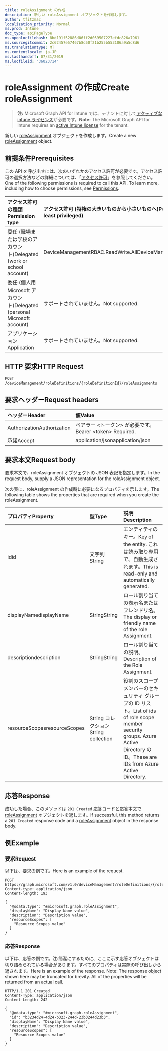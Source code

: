 ```yaml
---
title: roleAssignment の作成
description: 新しい roleAssignment オブジェクトを作成します。
author: tfitzmac
localization_priority: Normal
ms.prod: Intune
doc_type: apiPageType
ms.openlocfilehash: 8bd191f52886d06ff2d059507227efdc826a7961
ms.sourcegitcommit: 2c62457e57467b8d50f21b255b553106a9a5d8d6
ms.translationtype: MT
ms.contentlocale: ja-JP
ms.lasthandoff: 07/31/2019
ms.locfileid: "36023714"
---
```

# <a name="create-roleassignment"></a><span data-ttu-id="44a7d-103">roleAssignment の作成</span><span class="sxs-lookup"><span data-stu-id="44a7d-103">Create roleAssignment</span></span>

> <span data-ttu-id="44a7d-104">**注:** Microsoft Graph API for Intune では、テナントに対して[アクティブな intune ライセンス](https://go.microsoft.com/fwlink/?linkid=839381)が必要です。</span><span class="sxs-lookup"><span data-stu-id="44a7d-104">**Note:** The Microsoft Graph API for Intune requires an [active Intune license](https://go.microsoft.com/fwlink/?linkid=839381) for the tenant.</span></span>

<span data-ttu-id="44a7d-105">新しい [roleAssignment](../resources/intune-rbac-roleassignment.md) オブジェクトを作成します。</span><span class="sxs-lookup"><span data-stu-id="44a7d-105">Create a new [roleAssignment](../resources/intune-rbac-roleassignment.md) object.</span></span>

## <a name="prerequisites"></a><span data-ttu-id="44a7d-106">前提条件</span><span class="sxs-lookup"><span data-stu-id="44a7d-106">Prerequisites</span></span>
<span data-ttu-id="44a7d-p101">この API を呼び出すには、次のいずれかのアクセス許可が必要です。アクセス許可の選択方法などの詳細については、「[アクセス許可](/graph/permissions-reference)」を参照してください。</span><span class="sxs-lookup"><span data-stu-id="44a7d-p101">One of the following permissions is required to call this API. To learn more, including how to choose permissions, see [Permissions](/graph/permissions-reference).</span></span>

|<span data-ttu-id="44a7d-109">アクセス許可の種類</span><span class="sxs-lookup"><span data-stu-id="44a7d-109">Permission type</span></span>|<span data-ttu-id="44a7d-110">アクセス許可 (特権の大きいものから小さいものへ)</span><span class="sxs-lookup"><span data-stu-id="44a7d-110">Permissions (from most to least privileged)</span></span>|
|:---|:---|
|<span data-ttu-id="44a7d-111">委任 (職場または学校のアカウント)</span><span class="sxs-lookup"><span data-stu-id="44a7d-111">Delegated (work or school account)</span></span>|<span data-ttu-id="44a7d-112">DeviceManagementRBAC.ReadWrite.All</span><span class="sxs-lookup"><span data-stu-id="44a7d-112">DeviceManagementRBAC.ReadWrite.All</span></span>|
|<span data-ttu-id="44a7d-113">委任 (個人用 Microsoft アカウント)</span><span class="sxs-lookup"><span data-stu-id="44a7d-113">Delegated (personal Microsoft account)</span></span>|<span data-ttu-id="44a7d-114">サポートされていません。</span><span class="sxs-lookup"><span data-stu-id="44a7d-114">Not supported.</span></span>|
|<span data-ttu-id="44a7d-115">アプリケーション</span><span class="sxs-lookup"><span data-stu-id="44a7d-115">Application</span></span>|<span data-ttu-id="44a7d-116">サポートされていません。</span><span class="sxs-lookup"><span data-stu-id="44a7d-116">Not supported.</span></span>|

## <a name="http-request"></a><span data-ttu-id="44a7d-117">HTTP 要求</span><span class="sxs-lookup"><span data-stu-id="44a7d-117">HTTP Request</span></span>
<!-- {
  "blockType": "ignored"
}
-->
``` http
POST /deviceManagement/roleDefinitions/{roleDefinitionId}/roleAssignments
```

## <a name="request-headers"></a><span data-ttu-id="44a7d-118">要求ヘッダー</span><span class="sxs-lookup"><span data-stu-id="44a7d-118">Request headers</span></span>
|<span data-ttu-id="44a7d-119">ヘッダー</span><span class="sxs-lookup"><span data-stu-id="44a7d-119">Header</span></span>|<span data-ttu-id="44a7d-120">値</span><span class="sxs-lookup"><span data-stu-id="44a7d-120">Value</span></span>|
|:---|:---|
|<span data-ttu-id="44a7d-121">Authorization</span><span class="sxs-lookup"><span data-stu-id="44a7d-121">Authorization</span></span>|<span data-ttu-id="44a7d-122">ベアラー &lt;トークン&gt; が必要です。</span><span class="sxs-lookup"><span data-stu-id="44a7d-122">Bearer &lt;token&gt; Required.</span></span>|
|<span data-ttu-id="44a7d-123">承諾</span><span class="sxs-lookup"><span data-stu-id="44a7d-123">Accept</span></span>|<span data-ttu-id="44a7d-124">application/json</span><span class="sxs-lookup"><span data-stu-id="44a7d-124">application/json</span></span>|

## <a name="request-body"></a><span data-ttu-id="44a7d-125">要求本文</span><span class="sxs-lookup"><span data-stu-id="44a7d-125">Request body</span></span>
<span data-ttu-id="44a7d-126">要求本文で、roleAssignment オブジェクトの JSON 表記を指定します。</span><span class="sxs-lookup"><span data-stu-id="44a7d-126">In the request body, supply a JSON representation for the roleAssignment object.</span></span>

<span data-ttu-id="44a7d-127">次の表に、roleAssignment の作成時に必要になるプロパティを示します。</span><span class="sxs-lookup"><span data-stu-id="44a7d-127">The following table shows the properties that are required when you create the roleAssignment.</span></span>

|<span data-ttu-id="44a7d-128">プロパティ</span><span class="sxs-lookup"><span data-stu-id="44a7d-128">Property</span></span>|<span data-ttu-id="44a7d-129">型</span><span class="sxs-lookup"><span data-stu-id="44a7d-129">Type</span></span>|<span data-ttu-id="44a7d-130">説明</span><span class="sxs-lookup"><span data-stu-id="44a7d-130">Description</span></span>|
|:---|:---|:---|
|<span data-ttu-id="44a7d-131">id</span><span class="sxs-lookup"><span data-stu-id="44a7d-131">id</span></span>|<span data-ttu-id="44a7d-132">文字列</span><span class="sxs-lookup"><span data-stu-id="44a7d-132">String</span></span>|<span data-ttu-id="44a7d-133">エンティティのキー。</span><span class="sxs-lookup"><span data-stu-id="44a7d-133">Key of the entity.</span></span> <span data-ttu-id="44a7d-134">これは読み取り専用で、自動生成されます。</span><span class="sxs-lookup"><span data-stu-id="44a7d-134">This is read-only and automatically generated.</span></span>|
|<span data-ttu-id="44a7d-135">displayName</span><span class="sxs-lookup"><span data-stu-id="44a7d-135">displayName</span></span>|<span data-ttu-id="44a7d-136">String</span><span class="sxs-lookup"><span data-stu-id="44a7d-136">String</span></span>|<span data-ttu-id="44a7d-137">ロール割り当ての表示名またはフレンドリ名。</span><span class="sxs-lookup"><span data-stu-id="44a7d-137">The display or friendly name of the role Assignment.</span></span>|
|<span data-ttu-id="44a7d-138">description</span><span class="sxs-lookup"><span data-stu-id="44a7d-138">description</span></span>|<span data-ttu-id="44a7d-139">String</span><span class="sxs-lookup"><span data-stu-id="44a7d-139">String</span></span>|<span data-ttu-id="44a7d-140">ロール割り当ての説明。</span><span class="sxs-lookup"><span data-stu-id="44a7d-140">Description of the Role Assignment.</span></span>|
|<span data-ttu-id="44a7d-141">resourceScopes</span><span class="sxs-lookup"><span data-stu-id="44a7d-141">resourceScopes</span></span>|<span data-ttu-id="44a7d-142">String コレクション</span><span class="sxs-lookup"><span data-stu-id="44a7d-142">String collection</span></span>|<span data-ttu-id="44a7d-143">役割のスコープ メンバーのセキュリティ グループの ID リスト。</span><span class="sxs-lookup"><span data-stu-id="44a7d-143">List of ids of role scope member security groups.</span></span>  <span data-ttu-id="44a7d-144">Azure Active Directory の ID。</span><span class="sxs-lookup"><span data-stu-id="44a7d-144">These are IDs from Azure Active Directory.</span></span>|



## <a name="response"></a><span data-ttu-id="44a7d-145">応答</span><span class="sxs-lookup"><span data-stu-id="44a7d-145">Response</span></span>
<span data-ttu-id="44a7d-146">成功した場合、このメソッドは `201 Created` 応答コードと応答本文で [roleAssignment](../resources/intune-rbac-roleassignment.md) オブジェクトを返します。</span><span class="sxs-lookup"><span data-stu-id="44a7d-146">If successful, this method returns a `201 Created` response code and a [roleAssignment](../resources/intune-rbac-roleassignment.md) object in the response body.</span></span>

## <a name="example"></a><span data-ttu-id="44a7d-147">例</span><span class="sxs-lookup"><span data-stu-id="44a7d-147">Example</span></span>

### <a name="request"></a><span data-ttu-id="44a7d-148">要求</span><span class="sxs-lookup"><span data-stu-id="44a7d-148">Request</span></span>
<span data-ttu-id="44a7d-149">以下は、要求の例です。</span><span class="sxs-lookup"><span data-stu-id="44a7d-149">Here is an example of the request.</span></span>
``` http
POST https://graph.microsoft.com/v1.0/deviceManagement/roleDefinitions/{roleDefinitionId}/roleAssignments
Content-type: application/json
Content-length: 193

{
  "@odata.type": "#microsoft.graph.roleAssignment",
  "displayName": "Display Name value",
  "description": "Description value",
  "resourceScopes": [
    "Resource Scopes value"
  ]
}
```

### <a name="response"></a><span data-ttu-id="44a7d-150">応答</span><span class="sxs-lookup"><span data-stu-id="44a7d-150">Response</span></span>
<span data-ttu-id="44a7d-p104">以下は、応答の例です。注:簡潔にするために、ここに示す応答オブジェクトは切り詰められている場合があります。すべてのプロパティは実際の呼び出しから返されます。</span><span class="sxs-lookup"><span data-stu-id="44a7d-p104">Here is an example of the response. Note: The response object shown here may be truncated for brevity. All of the properties will be returned from an actual call.</span></span>
``` http
HTTP/1.1 201 Created
Content-Type: application/json
Content-Length: 242

{
  "@odata.type": "#microsoft.graph.roleAssignment",
  "id": "b3234d24-4d24-b323-244d-23b3244d23b3",
  "displayName": "Display Name value",
  "description": "Description value",
  "resourceScopes": [
    "Resource Scopes value"
  ]
}
```



